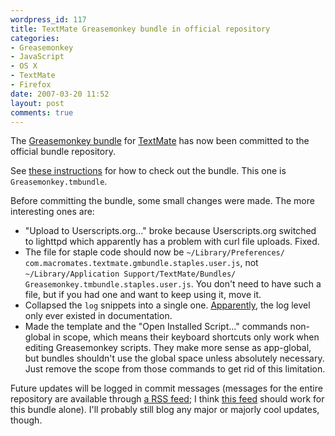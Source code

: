 ```yaml
---
wordpress_id: 117
title: TextMate Greasemonkey bundle in official repository
categories:
- Greasemonkey
- JavaScript
- OS X
- TextMate
- Firefox
date: 2007-03-20 11:52
layout: post
comments: true
---
```

The <a href="http://henrik.nyh.se/2007/03/major-update-to-the-textmate-greasemonkey-bundle/">Greasemonkey bundle</a> for <a href="http://macromates.com/">TextMate</a> has now been committed to the official bundle repository.

<!--more-->

See <a href="http://macromates.com/textmate/manual/bundles#getting_more_bundles">these instructions</a> for how to check out the bundle. This one is <code>Greasemonkey.tmbundle</code>.

Before committing the bundle, some small changes were made. The more interesting ones are:

<ul>
<li>"Upload to Userscripts.org…" broke because Userscripts.org switched to lighttpd which apparently has a problem with curl file uploads. Fixed.</li>
<li>The file for staple code should now be <code>~/Library/Preferences/ com.macromates.textmate.gmbundle.staples.user.js</code>, not <code>~/Library/Application Support/TextMate/Bundles/ Greasemonkey.tmbundle.staples.user.js</code>. You don't need to have such a file, but if you had one and want to keep using it, move it.</li>
<li>Collapsed the <code>log</code> snippets into a single one. <a href="http://groups.google.com/group/greasemonkey-dev/browse_thread/thread/f9d58c46e84d1f4b#msg_d73776184ff432d9">Apparently</a>, the log level only ever existed in documentation.</li>
<li>Made the template and the "Open Installed Script…" commands non-global in scope, which means their keyboard shortcuts only work when editing Greasemonkey scripts. They make more sense as app-global, but bundles shouldn't use the global space unless absolutely necessary. Just remove the scope from those commands to get rid of this limitation.</li>
</ul>

Future updates will be logged in commit messages (messages for the entire repository are available through <a href="http://macromates.com/svnlog/bundles.rss">a RSS feed</a>; I think <a href="http://subtlety.errtheblog.com/O_o/110.xml">this feed</a> should work for this bundle alone). I'll probably still blog any major or majorly cool updates, though.
